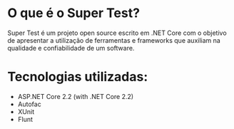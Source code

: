 # O que é o Super Test?

Super Test é um projeto open source escrito em .NET Core com o objetivo de apresentar a utilização de ferramentas e
frameworks que auxiliam na qualidade e confiabilidade de um software.

# Tecnologias utilizadas:

- ASP.NET Core 2.2 (with .NET Core 2.2)
- Autofac
- XUnit
- Flunt
